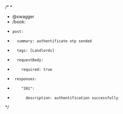 
/* * 
 * @swagger
 *   /book:
 *     post:
 *       summary: authentificate otp sended
 *       tags: [Landlords]
 *       requestBody:
 *         required: true
 *      responses:
 *         "201":
 *           description: authentification successfully
 */